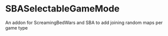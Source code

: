 # SBASelectableGameMode
An addon for ScreamingBedWars and SBA to add joining random maps per game type
